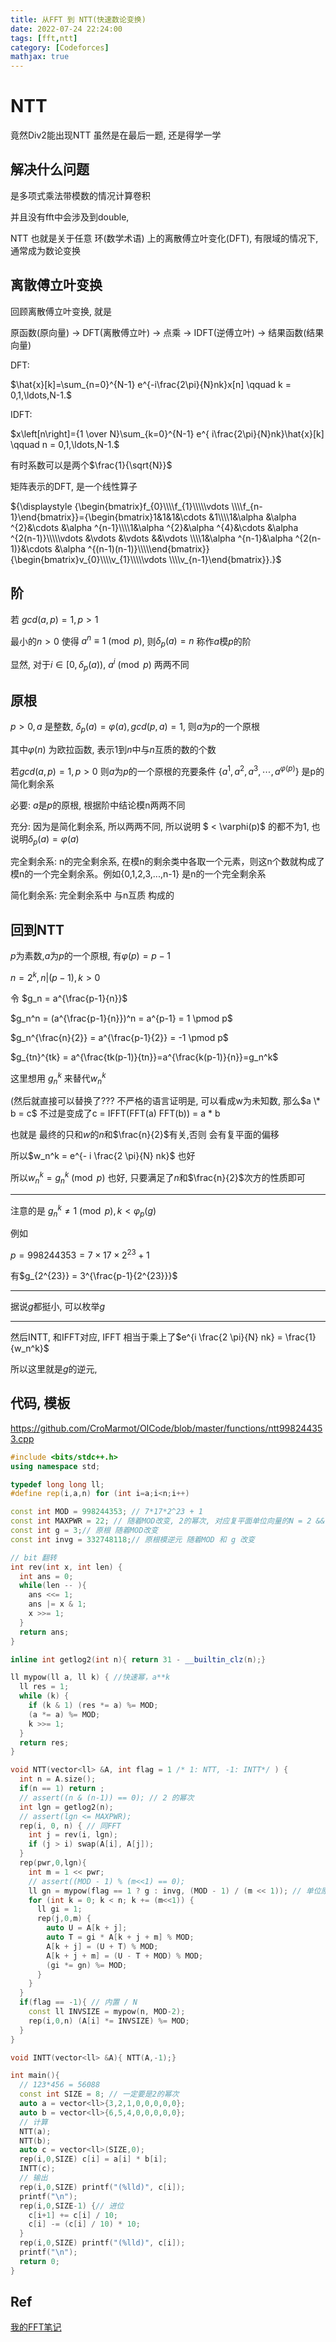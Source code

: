 ```yaml
---
title: 从FFT 到 NTT(快速数论变换)
date: 2022-07-24 22:24:00
tags: [fft,ntt]
category: [Codeforces]
mathjax: true
---
```


# NTT

竟然Div2能出现NTT 虽然是在最后一题, 还是得学一学

## 解决什么问题

是多项式乘法带模数的情况计算卷积

并且没有fft中会涉及到double,

NTT 也就是关于任意 环(数学术语) 上的离散傅立叶变化(DFT), 有限域的情况下,通常成为数论变换

## 离散傅立叶变换

回顾离散傅立叶变换, 就是

原函数(原向量) $\to$ DFT(离散傅立叶) $\to$ 点乘 $\to$ IDFT(逆傅立叶) $\to$ 结果函数(结果向量)

DFT:

$\hat{x}[k]=\sum_{n=0}^{N-1} e^{-i\frac{2\pi}{N}nk}x[n] \qquad k = 0,1,\ldots,N-1.$

IDFT:

$x\left[n\right]={1 \over N}\sum_{k=0}^{N-1} e^{ i\frac{2\pi}{N}nk}\hat{x}[k] \qquad n = 0,1,\ldots,N-1.$

有时系数可以是两个$\frac{1}{\sqrt{N}}$

矩阵表示的DFT, 是一个线性算子

${\displaystyle {\begin{bmatrix}f_{0}\\\\f_{1}\\\\\vdots \\\\f_{n-1}\end{bmatrix}}={\begin{bmatrix}1&1&1&\cdots &1\\\\1&\alpha &\alpha ^{2}&\cdots &\alpha ^{n-1}\\\\1&\alpha ^{2}&\alpha ^{4}&\cdots &\alpha ^{2(n-1)}\\\\\vdots &\vdots &\vdots &&\vdots \\\\1&\alpha ^{n-1}&\alpha ^{2(n-1)}&\cdots &\alpha ^{(n-1)(n-1)}\\\\\end{bmatrix}}{\begin{bmatrix}v_{0}\\\\v_{1}\\\\\vdots \\\\v_{n-1}\end{bmatrix}}.}$

## 阶

若 $gcd(a,p) = 1, p > 1$

最小的$n > 0$ 使得 $a^n \equiv 1 \pmod{p}$, 则$\delta_p(a) = n$ 称作$a$模$p$的阶

显然, 对于$i\in [0,\delta_p(a))$, $a^i \pmod p$ 两两不同

## 原根

$p > 0, a$ 是整数, $\delta_p(a) = \varphi(a), gcd(p,a) = 1$, 则$a$为$p$的一个原根

其中$\varphi(n)$ 为欧拉函数, 表示$1$到$n$中与$n$互质的数的个数

若$gcd(a,p) = 1, p > 0$ 则$a$为$p$的一个原根的充要条件 $\{a^1,a^2,a^3,\cdots,a^{\varphi(p)}\}$ 是p的简化剩余系

必要: $a$是$p$的原根, 根据阶中结论模n两两不同

充分: 因为是简化剩余系, 所以两两不同, 所以说明 $ < \varphi(p)$ 的都不为1, 也说明$\delta_p(a) = \varphi(a)$

完全剩余系: n的完全剩余系, 在模n的剩余类中各取一个元素，则这n个数就构成了模n的一个完全剩余系。例如{0,1,2,3,...,n-1} 是n的一个完全剩余系

简化剩余系: 完全剩余系中 与n互质 构成的

## 回到NTT

$p$为素数,$a$为$p$的一个原根, 有$\varphi(p) = p-1$

$n = 2^k, n | (p-1), k > 0$

令 $g_n = a^{\frac{p-1}{n}}$

$g_n^n = (a^{\frac{p-1}{n}})^n = a^{p-1} = 1 \pmod p$

$g_n^{\frac{n}{2}} = a^{\frac{p-1}{2}} = -1 \pmod p$

$g_{tn}^{tk} = a^{\frac{tk(p-1)}{tn}}=a^{\frac{k(p-1)}{n}}=g_n^k$

这里想用 $g_n^k$ 来替代$w_n^k$ 

(然后就直接可以替换了??? 不严格的语言证明是, 可以看成w为未知数, 那么$a \* b = c$ 不过是变成了c = IFFT(FFT(a) FFT(b)) = a * b

也就是 最终的只和$w$的$n$和$\frac{n}{2}$有关,否则 会有复平面的偏移

所以$w_n^k = e^{- i \frac{2 \pi}{N} nk}$ 也好

所以$w_n^k = g_n^k \pmod p$ 也好, 只要满足了$n$和$\frac{n}{2}$次方的性质即可

---

注意的是 $g_n^k \neq 1 \pmod p , k < \varphi_p(g)$

例如

$p=998244353=7 \times 17 \times 2^{23}+1$

有$g_{2^{23}} = 3^{\frac{p-1}{2^{23}}}$

---

据说$g$都挺小, 可以枚举$g$

---

然后INTT, 和IFFT对应, IFFT 相当于乘上了$e^{i \frac{2 \pi}{N} nk} = \frac{1}{w_n^k}$

所以这里就是$g$的逆元,

## 代码, 模板

https://github.com/CroMarmot/OICode/blob/master/functions/ntt998244353.cpp

```cpp
#include <bits/stdc++.h>
using namespace std;

typedef long long ll;
#define rep(i,a,n) for (int i=a;i<n;i++)

const int MOD = 998244353; // 7*17*2^23 + 1
const int MAXPWR = 22; // 随着MOD改变, 2的幂次, 对应复平面单位向量的N = 2 && MAXPWR;
const int g = 3;// 原根 随着MOD改变
const int invg = 332748118;// 原根模逆元 随着MOD 和 g 改变

// bit 翻转
int rev(int x, int len) {
  int ans = 0;
  while(len -- ){
    ans <<= 1;
    ans |= x & 1;
    x >>= 1;
  }
  return ans;
}

inline int getlog2(int n){ return 31 - __builtin_clz(n);}

ll mypow(ll a, ll k) { //快速幂，a**k
  ll res = 1;
  while (k) {
    if (k & 1) (res *= a) %= MOD;
    (a *= a) %= MOD;
    k >>= 1;
  }
  return res;
}

void NTT(vector<ll> &A, int flag = 1 /* 1: NTT, -1: INTT*/ ) {
  int n = A.size();
  if(n == 1) return ;
  // assert((n & (n-1)) == 0); // 2 的幂次
  int lgn = getlog2(n);
  // assert(lgn <= MAXPWR);
  rep(i, 0, n) { // 同FFT
    int j = rev(i, lgn);
    if (j > i) swap(A[i], A[j]);
  }
  rep(pwr,0,lgn){
    int m = 1 << pwr;
    // assert((MOD - 1) % (m<<1) == 0);
    ll gn = mypow(flag == 1 ? g : invg, (MOD - 1) / (m << 1)); // 单位原根g_n
    for (int k = 0; k < n; k += (m<<1)) {
      ll gi = 1;
      rep(j,0,m) {
        auto U = A[k + j];
        auto T = gi * A[k + j + m] % MOD;
        A[k + j] = (U + T) % MOD;
        A[k + j + m] = (U - T + MOD) % MOD;
        (gi *= gn) %= MOD;
      }
    }
  }
  if(flag == -1){ // 内置 / N
    const ll INVSIZE = mypow(n, MOD-2);
    rep(i,0,n) (A[i] *= INVSIZE) %= MOD;
  }
}

void INTT(vector<ll> &A){ NTT(A,-1);}

int main(){
  // 123*456 = 56088
  const int SIZE = 8; // 一定要是2的幂次
  auto a = vector<ll>{3,2,1,0,0,0,0,0};
  auto b = vector<ll>{6,5,4,0,0,0,0,0};
  // 计算
  NTT(a);
  NTT(b);
  auto c = vector<ll>(SIZE,0);
  rep(i,0,SIZE) c[i] = a[i] * b[i];
  INTT(c);
  // 输出
  rep(i,0,SIZE) printf("(%lld)", c[i]);
  printf("\n");
  rep(i,0,SIZE-1) {// 进位
    c[i+1] += c[i] / 10;
    c[i] -= (c[i] / 10) * 10;
  }
  rep(i,0,SIZE) printf("(%lld)", c[i]);
  printf("\n");
  return 0;
}
```

## Ref

[我的FFT笔记](http://yexiaorain.github.io/Blog/2019-01-02-fftmul/)

